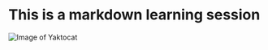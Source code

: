 # This is a markdown learning session
![Image of Yaktocat](https://octodex.github.com/images/yaktocat.png)
